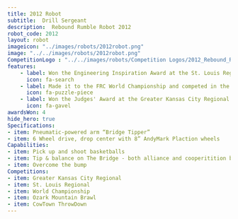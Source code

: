 ```yaml
---
title: 2012 Robot
subtitle:  Drill Sergeant
description:  Rebound Rumble Robot 2012
robot_code: 2012
layout: robot
imageicon: "../images/robots/2012robot.png"
image: "../../images/robots/2012robot.png"
CompetitionLogo : "../../images/robots/Competition Logos/2012_Rebound_Rumble.png"
features:
    - label: Won the Engineering Inspiration Award at the St. Louis Regional
      icon: fa-search 
    - label: Made it to the FRC World Championship and competed in the Archimedes Division
      icon: fa-puzzle-piece
    - label: Won the Judges' Award at the Greater Kansas City Regional
      icon: fa-gavel 
awardsWon: 4
hide_hero: true
Specifications:
- item: Pneumatic-powered arm “Bridge Tipper”
- item: 6 Wheel drive, drop center with 8” AndyMark Plaction wheels
Capabilities:
- item: Pick up and shoot basketballs
- item: Tip & balance on The Bridge - both alliance and cooperitition bridges
- item: Overcome the bump
Competitions:
- item: Greater Kansas City Regional
- item: St. Louis Regional
- item: World Championship
- item: Ozark Mountain Brawl
- item: CowTown ThrowDown
---
```

